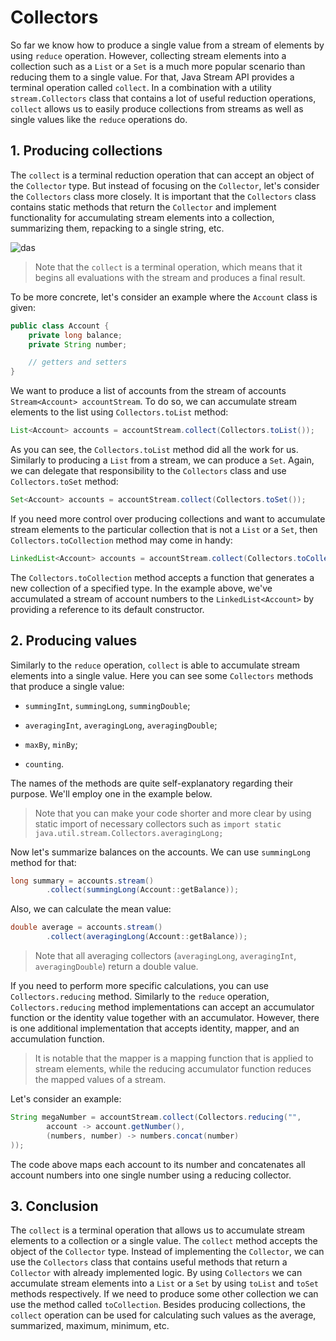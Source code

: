 # Collectors

So far we know how to produce a single value from a stream of elements by using `reduce` operation. However, collecting stream elements into a collection such as a `List` or a `Set` is a much more popular scenario than reducing them to a single value. For that, Java Stream API provides a terminal operation called `collect`. In a combination with a utility `stream.Collectors` class that contains a lot of useful reduction operations, `collect` allows us to easily produce collections from streams as well as single values like the `reduce` operations do.

## 1. Producing collections

The `collect` is a terminal reduction operation that can accept an object of the `Collector` type. But instead of focusing on the `Collector`, let's consider the `Collectors` class more closely. It is important that the `Collectors` class contains static methods that return the `Collector` and implement functionality for accumulating stream elements into a collection, summarizing them, repacking to a single string, etc.

![das](https://ucarecdn.com/d0bdeff8-38ee-4f60-8a92-5b3ecc379a47/)

> Note that the `collect` is a terminal operation, which means that it begins all evaluations with the stream and produces a final result.

To be more concrete, let's consider an example where the `Account` class is given:
```java
public class Account {
    private long balance;
    private String number;

    // getters and setters
}
```

We want to produce a list of accounts from the stream of accounts `Stream<Account> accountStream`. To do so, we can accumulate stream elements to the list using `Collectors.toList` method:
```java
List<Account> accounts = accountStream.collect(Collectors.toList());
```

As you can see, the `Collectors.toList` method did all the work for us. Similarly to producing a `List` from a stream, we can produce a `Set`. Again, we can delegate that responsibility to the `Collectors` class and use `Collectors.toSet` method:

```java
Set<Account> accounts = accountStream.collect(Collectors.toSet());
```

If you need more control over producing collections and want to accumulate stream elements to the particular collection that is not a `List` or a `Set`, then `Collectors.toCollection` method may come in handy:

```java
LinkedList<Account> accounts = accountStream.collect(Collectors.toCollection(LinkedList::new));
```

The `Collectors.toCollection` method accepts a function that generates a new collection of a specified type. In the example above, we've accumulated a stream of account numbers to the `LinkedList<Account>` by providing a reference to its default constructor.

## 2. Producing values

Similarly to the `reduce` operation, `collect` is able to accumulate stream elements into a single value. Here you can see some `Collectors` methods that produce a single value:

- `summingInt`, `summingLong`, `summingDouble`;

- `averagingInt`, `averagingLong`, `averagingDouble`;

- `maxBy`, `minBy`;

- `counting`.

The names of the methods are quite self-explanatory regarding their purpose. We'll employ one in the example below.

> Note that you can make your code shorter and more clear by using static import of necessary collectors such as `import static java.util.stream.Collectors.averagingLong;`

Now let's summarize balances on the accounts. We can use `summingLong` method for that:
```java
long summary = accounts.stream()
        .collect(summingLong(Account::getBalance));
```
Also, we can calculate the mean value:
```java
double average = accounts.stream()
        .collect(averagingLong(Account::getBalance));
```
> Note that all averaging collectors (`averagingLong`, `averagingInt`, `averagingDouble`) return a double value.

If you need to perform more specific calculations, you can use `Collectors.reducing` method. Similarly to the `reduce` operation, `Collectors.reducing` method implementations can accept an accumulator function or the identity value together with an accumulator. However, there is one additional implementation that accepts identity, mapper, and an accumulation function.

> It is notable that the mapper is a mapping function that is applied to stream elements, while the reducing accumulator function reduces the mapped values of a stream.

Let's consider an example:

```java
String megaNumber = accountStream.collect(Collectors.reducing("",
        account -> account.getNumber(),
        (numbers, number) -> numbers.concat(number)
));
```

The code above maps each account to its number and concatenates all account numbers into one single number using a reducing collector.

## 3. Conclusion

The `collect` is a terminal operation that allows us to accumulate stream elements to a collection or a single value. The `collect` method accepts the object of the `Collector` type. Instead of implementing the `Collector`, we can use the `Collectors` class that contains useful methods that return a `Collector` with already implemented logic. By using `Collectors` we can accumulate stream elements into a `List` or a `Set` by using `toList` and `toSet` methods respectively. If we need to produce some other collection we can use the method called `toCollection`. Besides producing collections, the `collect` operation can be used for calculating such values as the average, summarized, maximum, minimum, etc.
